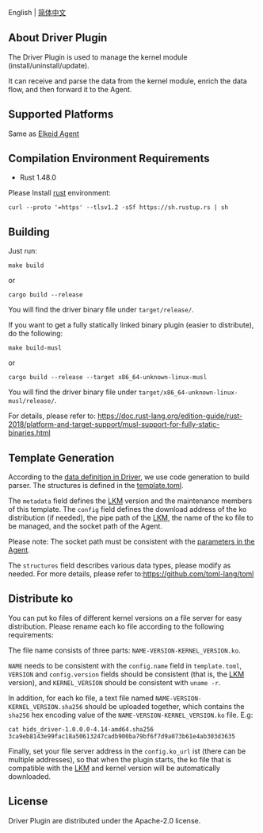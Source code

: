 English | [简体中文](README-zh_CN.md)
## About Driver Plugin
The Driver Plugin is used to manage the kernel module (install/uninstall/update).

It can receive and parse the data from the kernel module, enrich the data flow, and then forward it to the Agent.

## Supported Platforms
Same as [Elkeid Agent](../README.md#supported-platforms)

## Compilation Environment Requirements
* Rust 1.48.0

Please Install [rust](https://www.rust-lang.org/tools/install) environment:
```
curl --proto '=https' --tlsv1.2 -sSf https://sh.rustup.rs | sh
```

## Building
Just run:
```
make build
```
or
```
cargo build --release
```
You will find the driver binary file under `target/release/`.

If you want to get a fully statically linked binary plugin (easier to distribute), do the following:
```
make build-musl
```
or
```
cargo build --release --target x86_64-unknown-linux-musl
```
You will find the driver binary file under `target/x86_64-unknown-linux-musl/release/`.

For details, please refer to:
https://doc.rust-lang.org/edition-guide/rust-2018/platform-and-target-support/musl-support-for-fully-static-binaries.html

## Template Generation
According to the [data definition in Driver](../../driver), we use code generation to build parser. The structures is defined in the [template.toml](template.toml).

The `metadata` field defines the [LKM](../../driver) version and the maintenance members of this template. The `config` field defines the download address of the ko distribution (if needed), the pipe path of the [LKM](../../driver), the name of the ko file to be managed, and the socket path of the Agent.

Please note: The socket path must be consistent with the [parameters in the Agent](../README.md#parameters-and-options).

The `structures` field describes various data types, please modify as needed. For more details, please refer to:https://github.com/toml-lang/toml

## Distribute ko
You can put ko files of different kernel versions on a file server for easy distribution. Please rename each ko file according to the following requirements:

The file name consists of three parts: `NAME-VERSION-KERNEL_VERSION.ko`.

`NAME` needs to be consistent with the `config.name` field in `template.toml`, `VERSION` and `config.version` fields should be consistent (that is, the [LKM](../../driver) version), and `KERNEL_VERSION` should be consistent with `uname -r`.

In addition, for each ko file, a text file named `NAME-VERSION-KERNEL_VERSION.sha256` should be uploaded together, which contains the `sha256` hex encoding value of the `NAME-VERSION-KERNEL_VERSION.ko` file. E.g:
```
cat hids_driver-1.0.0.0-4.14-amd64.sha256
3ca9eb8143e99fac18a50613247cadb900ba79bf6f7d9a073b61e4ab303d3635
```
Finally, set your file server address in the `config.ko_url` ist (there can be multiple addresses), so that when the plugin starts, the ko file that is compatible with the [LKM](../../driver) and kernel version will be automatically downloaded.

## License
Driver Plugin are distributed under the Apache-2.0 license.
